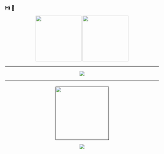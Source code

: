 ### Hi 👋

<p align='center'>
   <a href="https://github-readme-stats.vercel.app/api?username=StrategEqu&show_icons=true&count_private=true">
       <img height=150 src="https://github-readme-stats.vercel.app/api?username=StrategEqu&show_icons=true&count_private=true"/></a>
   <a href="https://github.com/StrategEqu/github-readme-stats">
       <img height=150 src="https://github-readme-stats.vercel.app/api/top-langs/?username=StrategEqu&layout=compact"/></a>
</p>
      
---

<div id="header" align="center">
  <img src="https://media.giphy.com/media/l1J9RFoDzCDrkqtEc/giphy.gif"/>
</div>
      
---

   <div align="center" style="margin: 20px 0">
   <a href="">
       <img width="175px" src="https://komarev.com/ghpvc/?username=StrategEqu&style=flat-square&color=blue" alt=""/>

  <p align='center'>
     <a href="https://t.me/Strategy_0">
       <img src="https://img.shields.io/badge/Telegram-2CA5E0?style=for-the-badge&logo=telegram&logoColor=white"/>
   </a>
</div>

